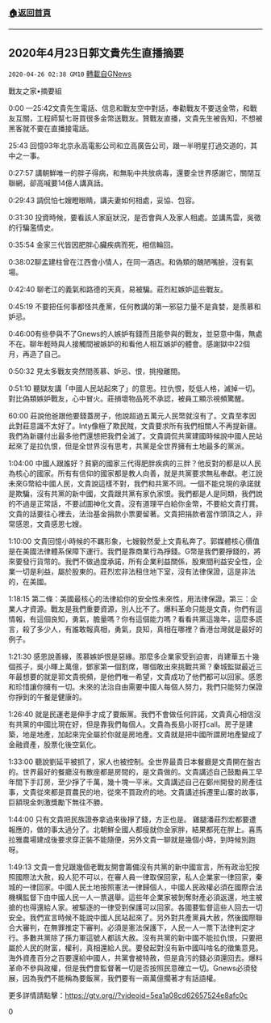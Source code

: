 ###  [:house:返回首頁](https://github.com/ourhimalayas/txt)
---

## 2020年4月23日郭文貴先生直播摘要
`2020-04-26 02:38 GM10` [轉載自GNews](https://gnews.org/zh-hant/184889/)

戰友之家•摘要組

0:00 —25:42文貴先生電話、信息和戰友空中對話，奉勸戰友不要送金幣，和戰友互關，工程師幫七哥買很多金幣送戰友。贊戰友直播，文貴先生被告知，不想被黑客就不要在直播接電話。

25:43 回憶93年北京永高電影公司和立高廣告公司，跟一半明星打過交道的，其中之一事。

0:27:57 講朝鮮唯一的胖子得病，和無恥中共放病毒，還要全世界感謝它，關閉互聯網，卻高喊要14億人講真話。

0:29:43 調侃怕七嫂瞪眼睛，講夫妻如何相處，妥協、包容。

0:31:30 投資時候，要看該人家庭狀況，是否會與人及家人相處。並講馬雲，吳徵的行騙濫情史。

0:35:54 金家三代皆因肥胖心臟疾病而死，相信輪回。

0:38:02聊孟建柱曾在江西會小情人，在同一酒店。和偽類的醜陋嘴臉，沒有氣場。

0:42:40 聊老江的義氣和路德的天真，易被騙。莊烈紅嫉妒這些戰友。

0:45:19 不要把任何事都怪共產黨，任何教講的第一邪惡力量不是貪婪，是羨慕和妒忌。

0:46:00有些參與不了Gnews的人嫉妒有錢而且能參與的戰友，並惡意中傷，無處不在。聊年輕時與人接觸間被嫉妒的和看他人相互嫉妒的體會。感謝獄中22個月，再造了自己。

0:50:32 見太多戰友突然間羨慕、妒忌、恨，挑撥離間。

0:51:10 聽獄友講「中國人民站起來了」的意思。拉仇恨，貶低人格，滅掉一切。對比偽類嫉妒戰友，心中冒火。莊損壞物品死不承認，被員工顯示視頻驚醒。

60:00 莊說他爸跟他要錢蓋房子，他說超過五萬元人民幣就沒有了。文貴至孝因此對莊意識不太好了。Inty像極了欺民賊，文貴要求所有我們相關人不再提新疆。我們為新疆付出最多他們還想把我們全滅了。文貴調侃共黨建國時候說中國人民站起來了是拉仇恨，但是全世界沒有思考，共黨是全世界擁有土地最多的黨派。

1:04:00 中國人跟誰好？貧窮的國家三代得肥胖疾病的三胖？他反對的都是以人民為核心的國家。所有有信仰的國家都是教人向善，就是共黨要求無私奉獻。老江說未來G幣給中國人民，文貴說這樣不對，我們和共黨不同。一個不能兌現的承諾就是欺騙，沒有共黨的新中國，文貴跟共黨有家仇家恨。我們都是人是同類，我們說的不過是正常話，不要試圖神化文貴。沒有道理平白給你金幣，不要給文貴打賞。文貴的話要往心裡去，法治基金捐款小票要留著。文貴把捐款者當作頭頂之人，非常感恩，文貴感恩七嫂。

1:10:00 文貴回憶小時候的不羈形象，七嫂毅然愛上文貴私奔了。郭媒體核心價值是在美國法律體系保障下運行。我們是靠商業行為掙錢。G幣是我們要掙錢的，將來要發行貨幣的。我們不做過度承諾，所有企業利益關係，股東間利益安全性，企業一切是利益，屬於股東的。莊烈宏非法租住地下室，沒有法律保證，這是非法的，在美國。

1:18:15 第二條：美國最核心的法律給你的安全性未來性，用法律保證。第三：企業人才資源。戰友是我們重要資源，別人比不了。爆料革命只能是文貴，你們有這情報，有這個良知，勇氣，膽量嗎？你有這個能力嗎？看看共黨這幾年，這麼多謊言，殺了多少人，有誰敢報真相，勇氣，良知，真相在哪裡？香港台灣就是最好的例子。

1:21:30 感恩說善緣，羨慕嫉妒恨是惡緣。那麼多企業家受到迫害，肖建華五十幾個孩子，吳小暉上萬億，鄧家第一個割席，哪個敢出來挑戰共黨？秦城監獄最近三年最想要的就是郭文貴視頻，是他們唯一希望，文貴成功了他們都可以回家。感恩和珍惜讓你擁有一切。未來的法治自由需要中國人每個人努力，我們只能努力保證你掙到的午餐是健康的。

1:26:40 就是民運老是伸手才成了要飯黨。我們不會做任何許諾，文貴真心相信沒有共黨的中國比現在好，但是靠我們每個人。文貴為長島小哥打call。房子是建築，地是地產，加起來完全屬於你就是房地產。文貴就是把中國所謂房地產變成了金融資產，股票化後空氣化。

1:33:00 聽說劉延平被抓了，家人也被控制。全世界最貴日本餐廳是文貴開在盤古的。世界最好的餐廳沒有散座都是房間的，是文貴做的。文貴講述自己鼓勵員工早年間下手訂房，至少掙了千萬，幾十塊一平米。文貴講述自己在鄭州開發的房產往事，文貴從來都是買農民的地，從來不買政府的地。文貴講述拆遷里山寨的故事，巨額現金刺激獎勵下無往不勝。

1:44:00 只有文貴把民族證券拿過來後掙了錢，方正也是。 雞腿潘莊烈宏都要遭報應的，做的事太過分了。北朝鮮全國人都瘦就你金家胖，結果都死在胖上。喜馬拉雅農場建成後要求穿正裝不能隨便，另外文貴一聊就是幾個小時，到時候別跑呀。

1:49:13 文貴一會兒跟幾個老戰友開會籌備沒有共黨的新中國宣言，所有政治犯按照國際法大赦，殺人犯不可以，在審人員一律取保回家，私人企業家一律回家，秦城的一律回家。中國人民土地按照憲法一律歸個人，中國人民政權必須在國際合法機構監督下由中國人民一人一票選舉。這些年企業家被剝奪財產必須返還，地主被搶的也得還給人家。被驅逐的一律受到保護可以回家。各國要監督這些人回去一切安全。我們宣言時候不能說中國人民站起來了。另外對共產黨員大赦，然後國際聯合大審判，在無罪推定下審判。必須是憲法保護下，人民一人一票下法律判定才行。多數共黨除了孫力軍這號人都該大赦。沒有共黨的新中國不能拉仇恨，只要把屬於人民的財富，權利，真相還給人民。要發起對沒有新中國叫啥名的徵集意見。海外資產百分之百要還給中國人，共黨會被特赦，但是貪污的錢必須還回去。爆料革命不參與政權，但是我們會監督著一切是否按照民意確立一切。Gnews必須發展，因為我們不能稱為要飯黨，我們要有一兩萬億擱著才有話語權。



更多詳情請點擊：https://gtv.org//?videoid=5ea1a08cd62657524e8afc0c

0
